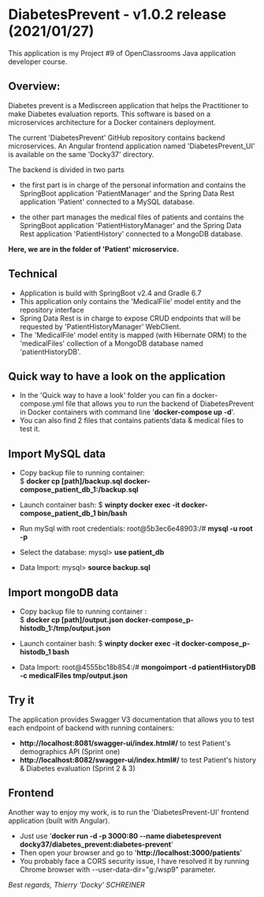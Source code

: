 # DiabetesPrevent - v1.0.2 release (2021/01/27)

This application is my Project #9 of OpenClassrooms Java application developer course. 


## Overview:
Diabetes prevent is a Mediscreen application that helps the Practitioner to make Diabetes evaluation reports.
This software is based on a microservices architecture for a Docker containers deployment.

The current 'DiabetesPrevent' GitHub repository contains backend microservices.
An Angular frontend application named 'DiabetesPrevent_UI' is available on the same 'Docky37' directory.

The backend is divided in two parts

- the first part is in charge of the personal information and contains the SpringBoot application 'PatientManager' and 
the Spring Data Rest application 'Patient' connected to a MySQL database.

- the other part manages the medical files of patients and contains the SpringBoot application 'PatientHistoryManager' 
and the Spring Data Rest application 'PatientHistory' connected to a MongoDB database.


**Here, we are in the folder of 'Patient' microservice.**


## Technical

- Application is build with SpringBoot v2.4 and Gradle 6.7
- This application only contains the 'MedicalFile' model entity and the repository interface
- Spring Data Rest is in charge to expose CRUD endpoints that will be requested by 'PatientHistoryManager' WebClient.
- The 'MedicalFile' model entity is mapped (with Hibernate ORM) to the 'medicalFiles' collection of a MongoDB database
named 'patientHistoryDB'.


## Quick way to have a look on the application

- In the 'Quick way to have a look' folder you can fin a docker-compose.yml file that allows you to run the backend of DiabetesPrevent in Docker containers with command line '**docker-compose up -d**'.
- You can also find 2 files that contains patients'data & medical files to test it.

## Import MySQL data

- Copy backup file to running container:   
$ **docker cp [path]/backup.sql docker-compose_patient_db_1:/backup.sql**

- Launch container bash:   $ **winpty docker exec -it docker-compose_patient_db_1 bin/bash**

- Run mySql with root credentials:   root@5b3ec6e48903:/# **mysql -u root -p**

- Select the database:   mysql> **use patient_db**

- Data Import:   mysql> **source backup.sql**

## Import mongoDB data

- Copy backup file to running container :   
$ **docker cp [path]/output.json docker-compose_p-histodb_1:/tmp/output.json**

- Launch container bash:   $ **winpty docker exec -it docker-compose_p-histodb_1 bash**

- Data Import:   root@4555bc18b854:/# **mongoimport -d patientHistoryDB -c medicalFiles tmp/output.json**

## Try it

The application provides Swagger V3 documentation that allows you to test each endpoint of backend with running containers:

- **http://localhost:8081/swagger-ui/index.html#/**  to test Patient's demographics API (Sprint one)
- **http://localhost:8082/swagger-ui/index.html#/**  to test Patient's history & Diabetes evaluation (Sprint 2 & 3)

## Frontend

Another way to enjoy my work, is to run the 'DiabetesPrevent-UI' frontend application (built with Angular).

- Just use  '**docker run -d -p 3000:80 --name diabetesprevent  docky37/diabetes_prevent:diabetes-prevent**'
- Then open your browser and go to '**http://localhost:3000/patients**'
- You probably face a CORS security issue, I have resolved it by running Chrome browser with --user-data-dir="g:/wsp9" parameter.


*Best regards,  Thierry 'Docky' SCHREINER* 

